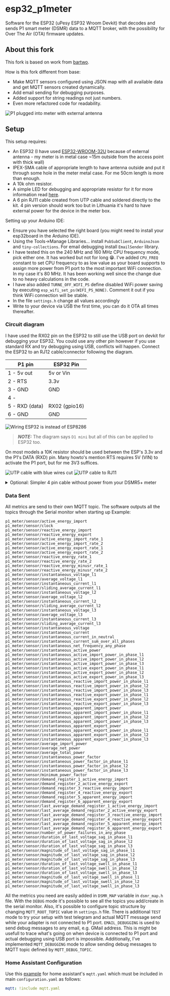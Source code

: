 # esp32_p1meter
Software for the ESP32 (uPesy ESP32 Wroom Devkit) that decodes and sends P1 smart meter (DSMR) data to a MQTT broker, with the possibility for Over The Air (OTA) firmware updates.

## About this fork
This fork is based on work from [bartwo](https://github.com/bartwo/esp32_p1meter).

How is this fork different from base:
- Make MQTT sensors configured using JSON map with all available data and get MQTT sensors created dynamically.
- Add email sending for debugging purposes.
- Added support for string readings not just numbers.
- Even more refactored code for readability.

![P1 plugged into meter with external antenna](assets/3.jpg)

## Setup
This setup requires:
- An ESP32 (I have used [ESP32-WROOM-32U](https://www.aliexpress.com/item/32864722159.html) because of external antenna - my meter is in metal case ~15m outside from the access point with thick wall)
- IPEX-SMA cable of appropriate length to have antenna outside and put it through some hole in the meter metal case. For me 50cm length is more than enough. 
- A 10k ohm resistor.
- A simple LED for debugging and appropriate resistor for it for more information read [here](https://kitronik.co.uk/blogs/resources/which-resistor-should-i-use-with-my-led).
- A 6 pin RJ11 cable created from UTP cable and soldered directly to the kit. 4 pin version should work too but in Lithuania it's hard to have external power for the device in the meter box.

Setting up your Arduino IDE:
- Ensure you have selected the right board (you might need to install your esp32board in the Arduino IDE).
- Using the Tools->Manage Libraries... install `PubSubClient`, `ArduinoJson` and `tiny-collections`. For email debugging install `EmailSender` library.
- I have tested this on the 240 MHz and 160 MHz CPU frequency mode, pick either one. It has worked but not for long 😁. I've added `CPU_FREQ` constant to set CPU frequency to as low value as your board supports to assign more power from P1 port to the most important WiFi connection. In my case it's 80 MHz. It has been working well since the change due to no heavy calculations in the code.
- I have also added `TURNE_OFF_WIFI_PS` define disabled WiFi power saving by executing `esp_wifi_set_ps(WIFI_PS_NONE)`. Comment it out if you think WiFi connection will be stable.
- In the file `settings.h` change all values accordingly
- Write to your device via USB the first time, you can do it OTA all times thereafter.

### Circuit diagram
I have used the RX02 pin on the ESP32 to still use the USB port on devkit for debugging your ESP32. You could use any other pin however if you use standard RX and try debugging using USB, conflicts will happen.
Connect the ESP32 to an RJ12 cable/connector following the diagram.

| P1 pin   | ESP32 Pin |
| ----     | ---- |
| 1 - 5v out | 5v or Vin |
| 2 - RTS  | 3.3v |
| 3 - GND  | GND  |
| 4 -      |      |
| 5 - RXD (data) | RX02 (gpio16) |
| 6 - GND  | GND  |

![Wiring ESP32 is instead of ESP8286](assets/esp8266_p1meter_bb_PoweredByMeter.png)
>**_NOTE:_**  The diagram says `D1 mini` but all of this can be applied to ESP32 too.

On most models a 10K resistor should be used between the ESP's 3.3v and the P1's DATA (RXD) pin. Many howto's mention RTS requires 5V (VIN) to activate the P1 port, but for me 3V3 suffices.

![UTP cable with blue wires cut](assets/1.jpg)
![UTP cable to RJ11](assets/2.jpg)

<details><summary>Optional: Simpler 4 pin cable without power from your DSMR5+ meter</summary>
<p>
If you have how to power ESP32, a 4 pin cable is OK.

| P1 pin   | ESP32 Pin |
| ----     | ---- |
| 2 - RTS  | 3.3v |
| 3 - GND  | GND  |
| 4 -      |      |
| 5 - RXD (data) | RX02 (gpio16) |

![Wiring ESP32 is instead of ESP8286](assets/esp8266_p1meter_bb.png)
>**_NOTE:_**  The diagram says `D1 mini` but all of this can be applied to ESP32 too.

</p>
</details>

### Data Sent

All metrics are send to their own MQTT topic. The software outputs all the topics through the Serial monitor when starting up
Example:

```
p1_meter/sensor/active_energy_import
p1_meter/sensor/clock
p1_meter/sensor/reactive_energy_import
p1_meter/sensor/reactive_energy_export
p1_meter/sensor/active_energy_import_rate_1
p1_meter/sensor/active_energy_import_rate_2
p1_meter/sensor/active_energy_export_rate_1
p1_meter/sensor/active_energy_export_rate_2
p1_meter/sensor/reactive_energy_rate_1
p1_meter/sensor/reactive_energy_rate_2
p1_meter/sensor/reactive_energy_minusr_rate_1
p1_meter/sensor/reactive_energy_minusr_rate_2
p1_meter/sensor/instantaneous_voltage_l1
p1_meter/sensor/average_voltage_l1
p1_meter/sensor/instantaneous_current_l1
p1_meter/sensor/sliding_average_current_l1
p1_meter/sensor/instantaneous_voltage_l2
p1_meter/sensor/average_voltage_l2
p1_meter/sensor/instantaneous_current_l2
p1_meter/sensor/sliding_average_current_l2
p1_meter/sensor/instantaneous_voltage_l3
p1_meter/sensor/average_voltage_l3
p1_meter/sensor/instantaneous_current_l3
p1_meter/sensor/sliding_average_current_l3
p1_meter/sensor/instantaneous_voltage
p1_meter/sensor/instantaneous_current
p1_meter/sensor/instantaneous_current_in_neutral
p1_meter/sensor/instantaneous_current_sum_over_all_phases
p1_meter/sensor/instantaneous_net_frequency_any_phase
p1_meter/sensor/instantaneous_active_power
p1_meter/sensor/instantaneous_active_import_power_in_phase_l1
p1_meter/sensor/instantaneous_active_import_power_in_phase_l2
p1_meter/sensor/instantaneous_active_import_power_in_phase_l3
p1_meter/sensor/instantaneous_active_export_power_in_phase_l1
p1_meter/sensor/instantaneous_active_export_power_in_phase_l2
p1_meter/sensor/instantaneous_active_export_power_in_phase_l3
p1_meter/sensor/instantaneous_reactive_import_power_in_phase_l1
p1_meter/sensor/instantaneous_reactive_import_power_in_phase_l2
p1_meter/sensor/instantaneous_reactive_import_power_in_phase_l3
p1_meter/sensor/instantaneous_reactive_export_power_in_phase_l1
p1_meter/sensor/instantaneous_reactive_export_power_in_phase_l2
p1_meter/sensor/instantaneous_reactive_export_power_in_phase_l3
p1_meter/sensor/instantaneous_apparent_import_power
p1_meter/sensor/instantaneous_apparent_import_power_in_phase_l1
p1_meter/sensor/instantaneous_apparent_import_power_in_phase_l2
p1_meter/sensor/instantaneous_apparent_import_power_in_phase_l3
p1_meter/sensor/instantaneous_apparent_export_power
p1_meter/sensor/instantaneous_apparent_export_power_in_phase_l1
p1_meter/sensor/instantaneous_apparent_export_power_in_phase_l2
p1_meter/sensor/instantaneous_apparent_export_power_in_phase_l3
p1_meter/sensor/average_import_power
p1_meter/sensor/average_net_power
p1_meter/sensor/average_total_power
p1_meter/sensor/instantaneous_power_factor
p1_meter/sensor/instantaneous_power_factor_in_phase_l1
p1_meter/sensor/instantaneous_power_factor_in_phase_l2
p1_meter/sensor/instantaneous_power_factor_in_phase_l3
p1_meter/sensor/minimum_power_factor
p1_meter/sensor/demand_register_1_active_energy_import
p1_meter/sensor/demand_register_2_active_energy_export
p1_meter/sensor/demand_register_3_reactive_energy_import
p1_meter/sensor/demand_register_4_reactive_energy_export
p1_meter/sensor/demand_register_5_apparent_energy_import
p1_meter/sensor/demand_register_6_apparent_energy_export
p1_meter/sensor/last_average_demand_register_1_active_energy_import
p1_meter/sensor/last_average_demand_register_2_active_energy_export
p1_meter/sensor/last_average_demand_register_3_reactive_energy_import
p1_meter/sensor/last_average_demand_register_4_reactive_energy_export
p1_meter/sensor/last_average_demand_register_5_apparent_energy_import
p1_meter/sensor/last_average_demand_register_6_apparent_energy_export
p1_meter/sensor/number_of_power_failures_in_any_phase
p1_meter/sensor/duration_of_last_voltage_sag_in_phase_l1
p1_meter/sensor/duration_of_last_voltage_sag_in_phase_l2
p1_meter/sensor/duration_of_last_voltage_sag_in_phase_l3
p1_meter/sensor/magnitude_of_last_voltage_sag_in_phase_l1
p1_meter/sensor/magnitude_of_last_voltage_sag_in_phase_l2
p1_meter/sensor/magnitude_of_last_voltage_sag_in_phase_l3
p1_meter/sensor/duration_of_last_voltage_swell_in_phase_l1
p1_meter/sensor/duration_of_last_voltage_swell_in_phase_l2
p1_meter/sensor/duration_of_last_voltage_swell_in_phase_l3
p1_meter/sensor/magnitude_of_last_voltage_swell_in_phase_l1
p1_meter/sensor/magnitude_of_last_voltage_swell_in_phase_l2
p1_meter/sensor/magnitude_of_last_voltage_swell_in_phase_l3
```

All the metrics you need are easily added in `DSMR_MAP` variable in `dsmr_map.h` file. With the `DEBUG` mode it's possible to see all the topics you add/create in the serial monitor. Also, it's possible to configure topic structure by changing `MQTT_ROOT_TOPIC` value in `settings.h` file.
There is additional `TEST` mode to try your setup with test telegram and actual MQTT message send while your adapter is not connected to P1 port. 
`EMAIL_DEBUGGING` is used to send debug messages to any email, e.g. GMail address. This is might be usefull to trace what's going on when device is connected to P1 port and actual debugging using USB port is impossible.
Additionally, I've implemented `MQTT_DEBUGGING` mode to allow sending debug messages to MQTT topic defined by `MQTT_DEBUG_TOPIC`.

### Home Assistant Configuration

Use this [example](assets/mqtt.yaml) for home assistant's `mqtt.yaml` which must be included in main `configuration.yaml` as follows:
```yaml
mqtt: !include mqtt.yaml
```
